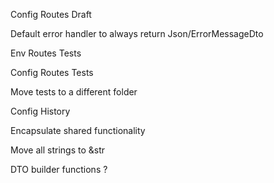 Config Routes Draft

Default error handler to always return Json/ErrorMessageDto

Env Routes Tests

Config Routes Tests

Move tests to a different folder

Config History

Encapsulate shared functionality

Move all strings to &str

DTO builder functions ?
